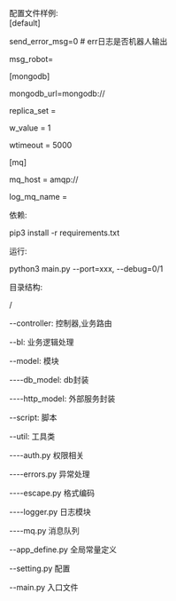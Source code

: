 配置文件样例:  
[default]  

send_error_msg=0    # err日志是否机器人输出

msg_robot=   

[mongodb]  

mongodb_url=mongodb://

replica_set = 

w_value = 1

wtimeout = 5000


[mq]  

mq_host = amqp://

log_mq_name = 



依赖:

pip3 install -r requirements.txt


运行:

python3 main.py --port=xxx, --debug=0/1



目录结构:

/

--controller: 控制器,业务路由

--bl: 业务逻辑处理

--model: 模块

----db_model: db封装

----http_model: 外部服务封装

--script: 脚本

--util: 工具类

----auth.py 权限相关

----errors.py 异常处理

----escape.py 格式编码

----logger.py 日志模块

----mq.py 消息队列

--app_define.py  全局常量定义

--setting.py 配置

--main.py 入口文件




